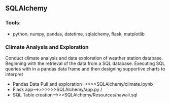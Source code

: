 ## SQLAlchemy

### Tools:
* python, numpy, pandas, datetime, sqlalchemy, flask, matplotlib

### Climate Analysis and Exploration
Conduct climate analysis and data exploration of weather station database. Beginning with the retrieval of the data from a SQL database. Executing SQL queries with in a pandas data frame and then designing supportive charts to interpret 

* Pandas Data Pull and exploration-->>>>SQLAlchemy/climate.ipynb
* Flask app-->>>>>>>SQLAlchemy/app.py /
* SQL Table creation-->>>SQLAlchemy/Resources/hawaii.sql




